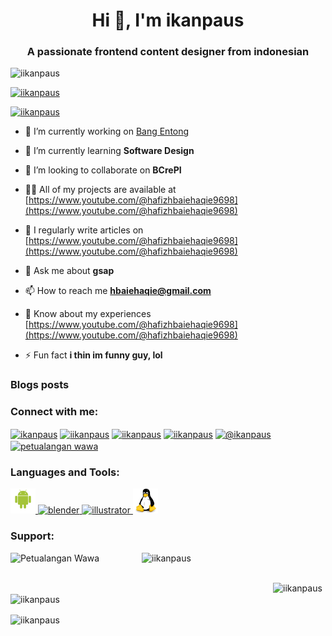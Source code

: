 <h1 align="center">Hi 👋, I'm ikanpaus</h1>
<h3 align="center">A passionate frontend content designer from indonesian</h3>

<p align="left"> <img src="https://komarev.com/ghpvc/?username=iikanpaus&label=Profile%20views&color=0e75b6&style=flat" alt="iikanpaus" /> </p>

<p align="left"> <a href="https://github.com/ryo-ma/github-profile-trophy"><img src="https://github-profile-trophy.vercel.app/?username=iikanpaus" alt="iikanpaus" /></a> </p>

<p align="left"> <a href="https://twitter.com/iikanpaus" target="blank"><img src="https://img.shields.io/twitter/follow/iikanpaus?logo=twitter&style=for-the-badge" alt="iikanpaus" /></a> </p>

- 🔭 I’m currently working on [Bang Entong](https://www.youtube.com/watch?v=dtOMxJ6tnIs&ab_channel=HafizhBaiehaqie)

- 🌱 I’m currently learning **Software Design**

- 👯 I’m looking to collaborate on **BCrePI**

- 👨‍💻 All of my projects are available at [https://www.youtube.com/@hafizhbaiehaqie9698](https://www.youtube.com/@hafizhbaiehaqie9698)

- 📝 I regularly write articles on [https://www.youtube.com/@hafizhbaiehaqie9698](https://www.youtube.com/@hafizhbaiehaqie9698)

- 💬 Ask me about **gsap**

- 📫 How to reach me **hbaiehaqie@gmail.com**

- 📄 Know about my experiences [https://www.youtube.com/@hafizhbaiehaqie9698](https://www.youtube.com/@hafizhbaiehaqie9698)

- ⚡ Fun fact **i thin im funny guy, lol**

### Blogs posts
<!-- BLOG-POST-LIST:START -->
<!-- BLOG-POST-LIST:END -->

<h3 align="left">Connect with me:</h3>
<p align="left">
<a href="https://dev.to/ikanpaus" target="blank"><img align="center" src="https://raw.githubusercontent.com/rahuldkjain/github-profile-readme-generator/master/src/images/icons/Social/devto.svg" alt="ikanpaus" height="30" width="40" /></a>
<a href="https://twitter.com/iikanpaus" target="blank"><img align="center" src="https://raw.githubusercontent.com/rahuldkjain/github-profile-readme-generator/master/src/images/icons/Social/twitter.svg" alt="iikanpaus" height="30" width="40" /></a>
<a href="https://instagram.com/iikanpaus" target="blank"><img align="center" src="https://raw.githubusercontent.com/rahuldkjain/github-profile-readme-generator/master/src/images/icons/Social/instagram.svg" alt="iikanpaus" height="30" width="40" /></a>
<a href="https://dribbble.com/iikanpaus" target="blank"><img align="center" src="https://raw.githubusercontent.com/rahuldkjain/github-profile-readme-generator/master/src/images/icons/Social/dribbble.svg" alt="iikanpaus" height="30" width="40" /></a>
<a href="https://medium.com/@ikanpaus" target="blank"><img align="center" src="https://raw.githubusercontent.com/rahuldkjain/github-profile-readme-generator/master/src/images/icons/Social/medium.svg" alt="@ikanpaus" height="30" width="40" /></a>
<a href="https://www.youtube.com/c/petualangan wawa" target="blank"><img align="center" src="https://raw.githubusercontent.com/rahuldkjain/github-profile-readme-generator/master/src/images/icons/Social/youtube.svg" alt="petualangan wawa" height="30" width="40" /></a>
</p>

<h3 align="left">Languages and Tools:</h3>
<p align="left"> <a href="https://developer.android.com" target="_blank" rel="noreferrer"> <img src="https://raw.githubusercontent.com/devicons/devicon/master/icons/android/android-original-wordmark.svg" alt="android" width="40" height="40"/> </a> <a href="https://www.blender.org/" target="_blank" rel="noreferrer"> <img src="https://download.blender.org/branding/community/blender_community_badge_white.svg" alt="blender" width="40" height="40"/> </a> <a href="https://www.adobe.com/in/products/illustrator.html" target="_blank" rel="noreferrer"> <img src="https://www.vectorlogo.zone/logos/adobe_illustrator/adobe_illustrator-icon.svg" alt="illustrator" width="40" height="40"/> </a> <a href="https://www.linux.org/" target="_blank" rel="noreferrer"> <img src="https://raw.githubusercontent.com/devicons/devicon/master/icons/linux/linux-original.svg" alt="linux" width="40" height="40"/> </a> </p>

<h3 align="left">Support:</h3>
<p><a href="https://www.buymeacoffee.com/Petualangan Wawa"> <img align="left" src="https://cdn.buymeacoffee.com/buttons/v2/default-yellow.png" height="50" width="210" alt="Petualangan Wawa" /></a><a href="https://ko-fi.com/iikanpaus"> <img align="left" src="https://cdn.ko-fi.com/cdn/kofi3.png?v=3" height="50" width="210" alt="iikanpaus" /></a></p><br><br>

<p><img align="left" src="https://github-readme-stats.vercel.app/api/top-langs?username=iikanpaus&show_icons=true&locale=en&layout=compact" alt="iikanpaus" /></p>

<p>&nbsp;<img align="center" src="https://github-readme-stats.vercel.app/api?username=iikanpaus&show_icons=true&locale=en" alt="iikanpaus" /></p>

<p><img align="center" src="https://github-readme-streak-stats.herokuapp.com/?user=iikanpaus&" alt="iikanpaus" /></p>
